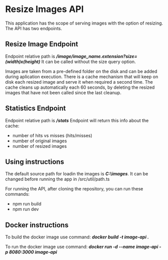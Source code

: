 # Resize Images API

This application has the scope of serving images with the option of resizing.
The API has two endpoints.

## Resize Image Endpoint

Endpoint relative path is **_/image/image_name.extension?size=(width)x(height)_**
It can be called without the size query option.

Images are taken from a pre-defined folder on the disk and can be added during aplication execution.
There is a cache mechanism that will keep on disk each resized image and serve it when required a second time. The cache cleans up automatically each 60 seconds, by deleting the resized images that have not been called since the last cleanup.

## Statistics Endpoint

Endpoint relative path is **_/stats_**
Endpoint will return this info about the cache:
- number of hits vs misses (hits/misses)
- number of original images
- number of resized images

## Using instructions
The default source path for loadin the images is **_C:\images_**. It can be changed before running the app in /src/util/path.ts

For running the API, after cloning the repository, you can run these commands:
- npm run build
- npm run dev

## Docker instructions
To build the docker image use command: **_docker build -t image-api ._**

To run the docker image use command: **_docker run -d --name image-api -p 8080:3000 image-api_**
